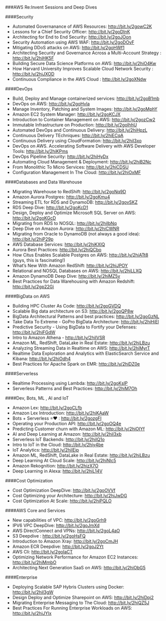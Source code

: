 ###AWS Re:Invent Sessions and Deep Dives

####Security
- Automated Governanance of AWS Resources: http://bit.ly/2gowC2K
- Lessons for a Chief Security Officer: http://bit.ly/2goDInK
- Architecting for End to End Security: http://bit.ly/2goJOon
- Security Automation using AWS WAF: http://bit.ly/2goDOvF
- Mitigating DDoS attacks on AWS: http://bit.ly/2goHWf1
- Architecting Security and Governance Across a Multi-Account Strategy : http://bit.ly/2hiHK5F
- Building Secure Data Science Platforms on AWS: http://bit.ly/2hiO4Kw
-  How Harvard University Improves Scalable Cloud Network Security : http://bit.ly/2hiJXOD
- Continuous Compliance in the AWS Cloud : http://bit.ly/2goXNdw

####DevOps
- Build, Deploy and Manage containerized services: http://bit.ly/2goB1mb
- DevOps on AWS: http://bit.ly/2goHvla
- Manage Inventory, Patching and System Images: http://bit.ly/2goMphY
- Amazon EC2 System Manager: http://bit.ly/2goKCJX
- Introduction to Container Management on AWS: http://bit.ly/2gozCw2
- Immutable Infrastructure on Production: http://bit.ly/2goIhhU
- Automated DevOps and Continuous Delivery: http://bit.ly/2hiHpzL
- Continuous Delivery TEchniques: http://bit.ly/2hiECqA
- Continuous Delivery using CloudFormation: http://bit.ly/2hiI3xo
- DevOps on AWS. Accelerating Software Delivery with AWS Developer Tools: http://bit.ly/2hiKPms
- DevOps Pipeline Security: http://bit.ly/2hiHyDx
- Automating Cloud Management & Deployment: http://bit.ly/2hiB2Nc
- From Monolithic To Micro Services: http://bit.ly/2hiCDSU
- Configuration Management In The Cloud: http://bit.ly/2hiOxMF



####Databases and Data Warehouse
- Migrating Warehouse to RedShift: http://bit.ly/2goNq9D
- Amazon Aurora Postgres: http://bit.ly/2goKmu4
- Streaming ETL for RDS and DynamoDB: http://bit.ly/2govSKZ
- RDS Deep Dive: http://bit.ly/2goKcD1
- Design, Deploy and Optimize Microsoft SQL Server on AWS: http://bit.ly/2goKGcD
- Migrating from RDS to NOSQL: http://bit.ly/2hiIbNq
- Deep Dive on Amazon Aurora: http://bit.ly/2hiCWNR
- Migrating from Oracle to DynamoDB (not always a good idea): http://bit.ly/2hiP29p
- AWS Database Services: http://bit.ly/2hiKXlQ
- Aurora Best Practices: http://bit.ly/2hiQCbo
- How Citus Enables Scalable Postgres on AWS: http://bit.ly/2hiATt8 (guys, this is fascinating!)
- What’s New With Amazon RedShift: http://bit.ly/2hiJPOY
- Relational and NOSQL Databases on AWS: http://bit.ly/2hiLLXQ
- Amazon DynamoDB Deep Dive: http://bit.ly/2hiMZ5v
- Best Practices for Data Warehousing with Amazon Redshift: http://bit.ly/2gp22Gi


####BigData on AWS
- Building HPC Cluster As Code: http://bit.ly/2goGVDQ
- Scalable Big data architecture on S3: http://bit.ly/2goQP8w
- BigData Architectural Patterns and best practices: http://bit.ly/2goGzNL
- Take Data To Extreme - GoPro BigData Architecture: http://bit.ly/2hiHiEl
- Predictive Security - Using BigData to Fortify your Defenses: http://bit.ly/2hiFGdW
- Intro to Amazon Athena - http://bit.ly/2hiIVSR
- Amazon ML, RedShift, DataLake in Real Estate: http://bit.ly/2hiLBzu
- Analyzing Streaming Data in Realtime on AWS: http://bit.ly/2hiMyrT
- Realtime Data Exploration and Analytics with ElasticSearch Service and Kibana: http://bit.ly/2hiOdh4
- Best Practices for Apache Spark on EMR: http://bit.ly/2hiDZ0e


####Serverless
- Realtime Processing using Lambda: http://bit.ly/2goKslP
- Serverless Patterns and Best Practices: http://bit.ly/2hiM7Oh


####Dev, Bots, ML , AI and IoT
- Amazon Lex: http://bit.ly/2goCLfb
- Amazon Lex Introduction: http://bit.ly/2hiKAaW
- Bots + Serverless =❤ : http://bit.ly/2gozgFI
- Operating your Production API: http://bit.ly/2goOQ4e
- Predicting Customer churn with Amazon ML: http://bit.ly/2hiOIYf
- AI and Deep Learning at Amazon: http://bit.ly/2hiI3xb
- Serverless IoT Backends: http://bit.ly/2hiIQ1o
- Intro to IoT in the Cloud: http://bit.ly/2hiy4be
- IoT Analytics: http://bit.ly/2hiIEip
- Amazon ML, RedShift, DataLake in Real Estate: http://bit.ly/2hiLBzu
- Deep Learning At Cloud Scale: http://bit.ly/2hiNlc5
- Amazon Rekognition: http://bit.ly/2hizX7O
- Deep Learning in Alexa: http://bit.ly/2hiL14V

####Cost Optimization
- Cost Optimization DeepDive: http://bit.ly/2goOVVf
- Cost Optimizing your Architecture: http://bit.ly/2hiJwDG
- Cost Optimization At Scale: http://bit.ly/2hiPQLO

####AWS Core and Services
- New capabilities of VPC: http://bit.ly/2goGrh9
- IPV6 VPC DeepDive: http://bit.ly/2goJmXd
- AWS DirectConnect and VPNs: http://bit.ly/2goL4aO
- S3 Deepdive : http://bit.ly/2goHsFQ
- Introduction to Amazon Xray: http://bit.ly/2goCmJH
- Amazon ECR Deepdive: http://bit.ly/2goJ2Yt 
- AWS Cli: http://bit.ly/2goIaCT
- Optimizing Network Performance for Amazon EC2 Instances: http://bit.ly/2hiMmbO
- Architecting Next Generation SaaS on AWS: http://bit.ly/2hiObG5

####Enterprise
- Deploying Scalable SAP Hybris Clusters using Docker: http://bit.ly/2hiI3gW
- Design Deploy and Optimize Sharepoint on AWS: http://bit.ly/2hiDpj2
- Migrating Enterprise Messaging to The Cloud: http://bit.ly/2hiQZ5J
- Best Practices For Running Enterprise Workloads on AWS: http://bit.ly/2hiJYlx

